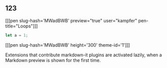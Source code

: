 ## 123

[[[pen slug-hash='MWadBWB' preview="true" user="kampfer" pen-title="Loops"]]]

```javascript
let a = 1;
```

  [[[pen slug-hash='MWadBWB' height='300' theme-id='1']]]

Extensions that contribute markdown-it plugins are activated lazily, when a Markdown preview is shown for the first time.